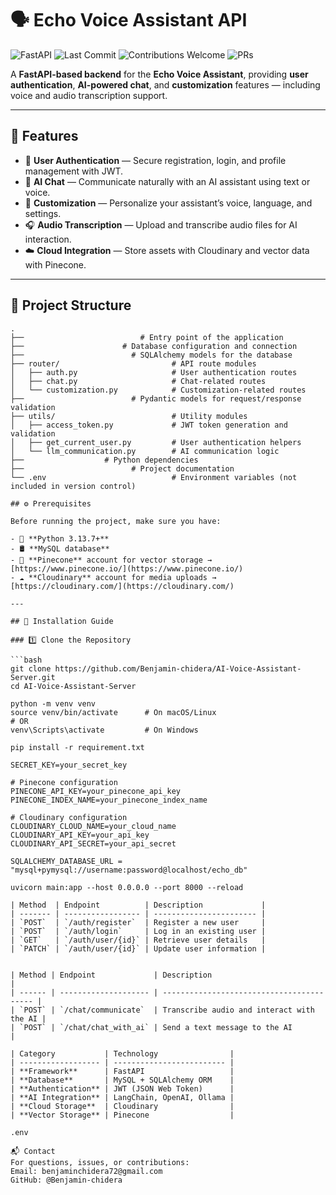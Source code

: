 # 🗣️ Echo Voice Assistant API

<!-- ![Python Version](https://img.shields.io/badge/python-3.9%2B-blue) -->

![FastAPI](https://img.shields.io/badge/FastAPI-005571?logo=fastapi)
![Last Commit](https://img.shields.io/github/last-commit/Benjamin-chidera/AI-Voice-Assistant-Server)
![Contributions Welcome](https://img.shields.io/badge/contributions-welcome-brightgreen.svg)
![PRs](https://img.shields.io/badge/PRs-welcome-blue.svg)

A **FastAPI-based backend** for the **Echo Voice Assistant**, providing **user authentication**, **AI-powered chat**, and **customization** features — including voice and audio transcription support.

---

## 🚀 Features

- 🔐 **User Authentication** — Secure registration, login, and profile management with JWT.
- 💬 **AI Chat** — Communicate naturally with an AI assistant using text or voice.
- 🎨 **Customization** — Personalize your assistant’s voice, language, and settings.
- 🎧 **Audio Transcription** — Upload and transcribe audio files for AI interaction.
- ☁️ **Cloud Integration** — Store assets with Cloudinary and vector data with Pinecone.

---

## 🧱 Project Structure

```text
.
├──                          # Entry point of the application
├──                      # Database configuration and connection
├──                        # SQLAlchemy models for the database
├── router/                         # API route modules
│   ├── auth.py                     # User authentication routes
│   ├── chat.py                     # Chat-related routes
│   └── customization.py            # Customization-related routes
├──                        # Pydantic models for request/response validation
├── utils/                          # Utility modules
│   ├── access_token.py             # JWT token generation and validation
│   ├── get_current_user.py         # User authentication helpers
│   └── llm_communication.py        # AI communication logic
├──                  # Python dependencies
├──                        # Project documentation
└── .env                            # Environment variables (not included in version control)

## ⚙️ Prerequisites

Before running the project, make sure you have:

- 🐍 **Python 3.13.7+**
- 🛢️ **MySQL database**
- 🧠 **Pinecone** account for vector storage → [https://www.pinecone.io/](https://www.pinecone.io/)
- ☁️ **Cloudinary** account for media uploads → [https://cloudinary.com/](https://cloudinary.com/)

---

## 🧩 Installation Guide

### 1️⃣ Clone the Repository

```bash
git clone https://github.com/Benjamin-chidera/AI-Voice-Assistant-Server.git
cd AI-Voice-Assistant-Server

python -m venv venv
source venv/bin/activate      # On macOS/Linux
# OR
venv\Scripts\activate         # On Windows

pip install -r requirement.txt

SECRET_KEY=your_secret_key

# Pinecone configuration
PINECONE_API_KEY=your_pinecone_api_key
PINECONE_INDEX_NAME=your_pinecone_index_name

# Cloudinary configuration
CLOUDINARY_CLOUD_NAME=your_cloud_name
CLOUDINARY_API_KEY=your_api_key
CLOUDINARY_API_SECRET=your_api_secret

SQLALCHEMY_DATABASE_URL = "mysql+pymysql://username:password@localhost/echo_db"

uvicorn main:app --host 0.0.0.0 --port 8000 --reload

| Method  | Endpoint          | Description             |
| ------- | ----------------- | ----------------------- |
| `POST`  | `/auth/register`  | Register a new user     |
| `POST`  | `/auth/login`     | Log in an existing user |
| `GET`   | `/auth/user/{id}` | Retrieve user details   |
| `PATCH` | `/auth/user/{id}` | Update user information |


| Method | Endpoint             | Description                               |
| ------ | -------------------- | ----------------------------------------- |
| `POST` | `/chat/communicate`  | Transcribe audio and interact with the AI |
| `POST` | `/chat/chat_with_ai` | Send a text message to the AI             |

| Category           | Technology                |
| ------------------ | ------------------------- |
| **Framework**      | FastAPI                   |
| **Database**       | MySQL + SQLAlchemy ORM    |
| **Authentication** | JWT (JSON Web Token)      |
| **AI Integration** | LangChain, OpenAI, Ollama |
| **Cloud Storage**  | Cloudinary                |
| **Vector Storage** | Pinecone                  |

.env

📬 Contact
For questions, issues, or contributions:
Email: benjaminchidera72@gmail.com
GitHub: @Benjamin-chidera
```
